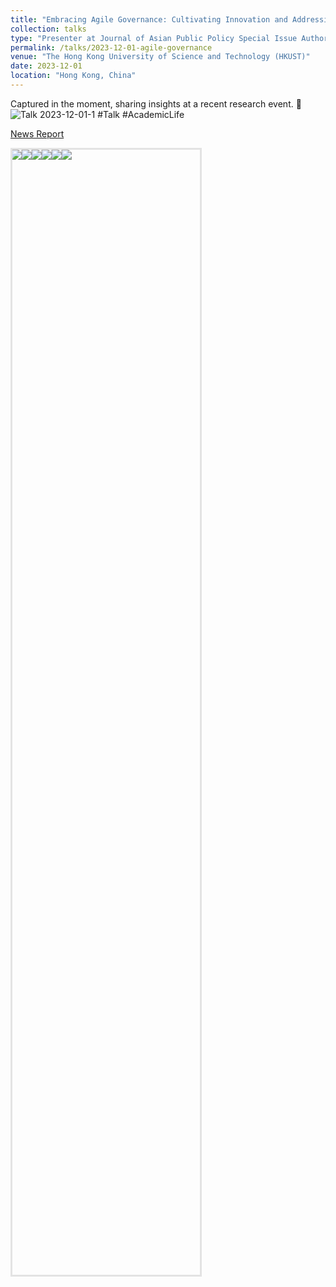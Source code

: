 ```yaml
---
title: "Embracing Agile Governance: Cultivating Innovation and Addressing the Challenges of Generative Artificial Intelligence in Higher Education"
collection: talks
type: "Presenter at Journal of Asian Public Policy Special Issue Authors' Workshop"
permalink: /talks/2023-12-01-agile-governance
venue: "The Hong Kong University of Science and Technology (HKUST)"
date: 2023-12-01
location: "Hong Kong, China"
---
```

Captured in the moment, sharing insights at a recent research event. 📸
<img src="https://raw.githubusercontent.com/qiuhan-star/hanrachelqiu.github.io/master/images/talks/Talk-2023-12-01-1.PNG" alt="Talk 2023-12-01-1" title="Talk 2023-12-01-1">
#Talk #AcademicLife



[News Report](https://mp.weixin.qq.com/s/EuHTxNFZpdGGEOrvOj-RPg)




<div id="homeCarousel">
  <div id="homeCarouselWrap">
    <img src="https://raw.githubusercontent.com/qiuhan-star/hanrachelqiu.github.io/master/images/talks/Talk-2023-12-01-1.PNG">
    <img src="https://raw.githubusercontent.com/qiuhan-star/hanrachelqiu.github.io/master/images/talks/Talk-2023-12-01-2.PNG">
    <img src="https://raw.githubusercontent.com/qiuhan-star/hanrachelqiu.github.io/master/images/talks/Talk-2023-12-01-3.PNG">
    <!-- Duplicate the images to create an infinite loop -->
    <img src="https://raw.githubusercontent.com/qiuhan-star/hanrachelqiu.github.io/master/images/talks/Talk-2023-12-01-1.PNG">
    <img src="https://raw.githubusercontent.com/qiuhan-star/hanrachelqiu.github.io/master/images/talks/Talk-2023-12-01-2.PNG">
    <img src="https://raw.githubusercontent.com/qiuhan-star/hanrachelqiu.github.io/master/images/talks/Talk-2023-12-01-3.PNG">
  </div>
</div>
<div id="modal">
  <span id="closeBtn">×</span>
  <img id="img2">
</div>

<style>
    #homeCarousel {
        width: 300px;
        height: 1800px; /* Adjusted height */
        overflow: hidden;
        border: solid rgba(0, 0, 0, 0.1);
        position: relative;
    }
    #homeCarousel #homeCarouselWrap {
        display: flex;
        position: absolute;
        animation: move 55s linear infinite;
    }
    #homeCarousel #homeCarouselWrap>img {
        flex-shrink: 0;
        cursor: pointer;
    }
    @keyframes move {
        0% {
            transform: translateX(0);
        }
        100% {
            transform: translateX(-2400px); /* 6 images * 400px width */
        }
    }
    #homeCarousel #homeCarouselWrap:hover {
        animation-play-state: paused;
    }
    #modal {
        position: fixed;
        z-index: 1;
        left: 0;
        top: -100%;
        width: 100%;
        height: 100%;
        overflow: auto;
        background-color: rgba(0, 0, 0, 0.9);
        transition-duration: 0.4s;
        text-align: center;
    }
    #img2 {
        width: 75%;
        max-height: 80%;
        display: block;
        margin: 0 auto;
    }
    #closeBtn {
        position: absolute;
        top: 5%;
        right: 2.5%;
        color: white;
        font-size: 40px;
        font-weight: bold;
        cursor: pointer;
    }
    @media(max-width: 400px) {
        #closeBtn {
            top: 0;
        }
    }
</style>

<script>
    document.getElementById('homeCarousel').addEventListener('click', function(e) {
      if(e.target.tagName === 'IMG') {
        var modal = document.getElementById('modal');
        modal.style.top = '0';
        modal.style.paddingTop = '12%';
        document.getElementById('img2').src = e.target.src;
      }
    });
    
    document.getElementById('closeBtn').addEventListener('click', function() {
      var modal = document.getElementById('modal');
      modal.style.top = '-100%';
      modal.style.paddingTop = '0';
    });
</script>
